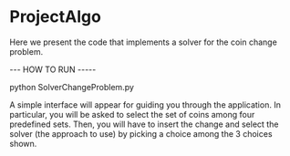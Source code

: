 # ProjectAlgo

Here we present the code that implements a solver for the coin change problem. 

--- HOW TO RUN ----- 

python SolverChangeProblem.py

A simple interface will appear for guiding you through the application. In particular, you will be asked to select the set of coins among four predefined sets. Then, you will have to insert the change and select the solver (the approach to use) by picking a choice among the 3 choices shown. 
